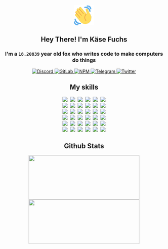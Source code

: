 <div><p align=center><img src=./resources/images/wave.gif width=64px height=64px></p><h2 align=center>Hey There! I'm Käse Fuchs</h2><h3 align=center>I'm a <code>18.20839</code> year old fox who writes code to make computers do things</h3><p align=center><a href=https://discord.com/users/507526681125322772><img alt=Discord src="https://img.shields.io/badge/Discord-5865F2?logo=discord&logoColor=white&style=flat-square#778cbbd60fe6c07a179f0fa822ff5113"> </a><a href=https://gitlab.com/kasefuchs><img alt=GitLab src="https://img.shields.io/badge/GitLab-330F63?logo=gitlab&logoColor=white&style=flat-square#778cbbd60fe6c07a179f0fa822ff5113"> </a><a href=https://npmjs.com/~kasefuchs><img alt=NPM src="https://img.shields.io/badge/NPM-CB3837?logo=npm&logoColor=white&style=flat-square#778cbbd60fe6c07a179f0fa822ff5113"> </a><a href=https://t.me/kasefuchs><img alt=Telegram src="https://img.shields.io/badge/Telegram-2CA5E0?logo=telegram&logoColor=white&style=flat-square#778cbbd60fe6c07a179f0fa822ff5113"> </a><a href=https://twitter.com/kasefuchs><img alt=Twitter src="https://img.shields.io/badge/Twitter-1DA1F2?logo=twitter&logoColor=white&style=flat-square#778cbbd60fe6c07a179f0fa822ff5113"></a></p><h2 align=center>My skills</h2><p align=center><a href=https://aws.amazon.com/ ><picture><source srcset="https://skillicons.dev/icons?i=aws&theme=dark#778cbbd60fe6c07a179f0fa822ff5113" media="(prefers-color-scheme: dark)"><source srcset="https://skillicons.dev/icons?i=aws&theme=light#778cbbd60fe6c07a179f0fa822ff5113" media="(prefers-color-scheme: light), (prefers-color-scheme: no-preference)"><img src="https://skillicons.dev/icons?i=aws&theme=light#778cbbd60fe6c07a179f0fa822ff5113"></picture></a>&nbsp;&nbsp;<a href=https://en.wikipedia.org/wiki/Bash_(Unix_shell)><picture><source srcset="https://skillicons.dev/icons?i=bash&theme=dark#778cbbd60fe6c07a179f0fa822ff5113" media="(prefers-color-scheme: dark)"><source srcset="https://skillicons.dev/icons?i=bash&theme=light#778cbbd60fe6c07a179f0fa822ff5113" media="(prefers-color-scheme: light), (prefers-color-scheme: no-preference)"><img src="https://skillicons.dev/icons?i=bash&theme=light#778cbbd60fe6c07a179f0fa822ff5113"></picture></a>&nbsp;&nbsp;<a href=https://discord.com/developers/docs><picture><source srcset="https://skillicons.dev/icons?i=bots&theme=dark#778cbbd60fe6c07a179f0fa822ff5113" media="(prefers-color-scheme: dark)"><source srcset="https://skillicons.dev/icons?i=bots&theme=light#778cbbd60fe6c07a179f0fa822ff5113" media="(prefers-color-scheme: light), (prefers-color-scheme: no-preference)"><img src="https://skillicons.dev/icons?i=bots&theme=light#778cbbd60fe6c07a179f0fa822ff5113"></picture></a>&nbsp;&nbsp;<a href=https://www.cloudflare.com/ ><picture><source srcset="https://skillicons.dev/icons?i=cloudflare&theme=dark#778cbbd60fe6c07a179f0fa822ff5113" media="(prefers-color-scheme: dark)"><source srcset="https://skillicons.dev/icons?i=cloudflare&theme=light#778cbbd60fe6c07a179f0fa822ff5113" media="(prefers-color-scheme: light), (prefers-color-scheme: no-preference)"><img src="https://skillicons.dev/icons?i=cloudflare&theme=light#778cbbd60fe6c07a179f0fa822ff5113"></picture></a>&nbsp;&nbsp;<a href=https://en.wikipedia.org/wiki/CSS><picture><source srcset="https://skillicons.dev/icons?i=css&theme=dark#778cbbd60fe6c07a179f0fa822ff5113" media="(prefers-color-scheme: dark)"><source srcset="https://skillicons.dev/icons?i=css&theme=light#778cbbd60fe6c07a179f0fa822ff5113" media="(prefers-color-scheme: light), (prefers-color-scheme: no-preference)"><img src="https://skillicons.dev/icons?i=css&theme=light#778cbbd60fe6c07a179f0fa822ff5113"></picture></a>&nbsp;&nbsp;<a href=https://www.docker.com/ ><picture><source srcset="https://skillicons.dev/icons?i=docker&theme=dark#778cbbd60fe6c07a179f0fa822ff5113" media="(prefers-color-scheme: dark)"><source srcset="https://skillicons.dev/icons?i=docker&theme=light#778cbbd60fe6c07a179f0fa822ff5113" media="(prefers-color-scheme: light), (prefers-color-scheme: no-preference)"><img src="https://skillicons.dev/icons?i=docker&theme=light#778cbbd60fe6c07a179f0fa822ff5113"></picture></a><br><a href=https://www.electronjs.org/ ><picture><source srcset="https://skillicons.dev/icons?i=electron&theme=dark#778cbbd60fe6c07a179f0fa822ff5113" media="(prefers-color-scheme: dark)"><source srcset="https://skillicons.dev/icons?i=electron&theme=light#778cbbd60fe6c07a179f0fa822ff5113" media="(prefers-color-scheme: light), (prefers-color-scheme: no-preference)"><img src="https://skillicons.dev/icons?i=electron&theme=light#778cbbd60fe6c07a179f0fa822ff5113"></picture></a>&nbsp;&nbsp;<a href=https://expressjs.com/ ><picture><source srcset="https://skillicons.dev/icons?i=express&theme=dark#778cbbd60fe6c07a179f0fa822ff5113" media="(prefers-color-scheme: dark)"><source srcset="https://skillicons.dev/icons?i=express&theme=light#778cbbd60fe6c07a179f0fa822ff5113" media="(prefers-color-scheme: light), (prefers-color-scheme: no-preference)"><img src="https://skillicons.dev/icons?i=express&theme=light#778cbbd60fe6c07a179f0fa822ff5113"></picture></a>&nbsp;&nbsp;<a href=https://www.figma.com/ ><picture><source srcset="https://skillicons.dev/icons?i=figma&theme=dark#778cbbd60fe6c07a179f0fa822ff5113" media="(prefers-color-scheme: dark)"><source srcset="https://skillicons.dev/icons?i=figma&theme=light#778cbbd60fe6c07a179f0fa822ff5113" media="(prefers-color-scheme: light), (prefers-color-scheme: no-preference)"><img src="https://skillicons.dev/icons?i=figma&theme=light#778cbbd60fe6c07a179f0fa822ff5113"></picture></a>&nbsp;&nbsp;<a href=https://firebase.google.com/ ><picture><source srcset="https://skillicons.dev/icons?i=firebase&theme=dark#778cbbd60fe6c07a179f0fa822ff5113" media="(prefers-color-scheme: dark)"><source srcset="https://skillicons.dev/icons?i=firebase&theme=light#778cbbd60fe6c07a179f0fa822ff5113" media="(prefers-color-scheme: light), (prefers-color-scheme: no-preference)"><img src="https://skillicons.dev/icons?i=firebase&theme=light#778cbbd60fe6c07a179f0fa822ff5113"></picture></a>&nbsp;&nbsp;<a href=https://flask.palletsprojects.com/ ><picture><source srcset="https://skillicons.dev/icons?i=flask&theme=dark#778cbbd60fe6c07a179f0fa822ff5113" media="(prefers-color-scheme: dark)"><source srcset="https://skillicons.dev/icons?i=flask&theme=light#778cbbd60fe6c07a179f0fa822ff5113" media="(prefers-color-scheme: light), (prefers-color-scheme: no-preference)"><img src="https://skillicons.dev/icons?i=flask&theme=light#778cbbd60fe6c07a179f0fa822ff5113"></picture></a>&nbsp;&nbsp;<a href=https://cloud.google.com/ ><picture><source srcset="https://skillicons.dev/icons?i=gcp&theme=dark#778cbbd60fe6c07a179f0fa822ff5113" media="(prefers-color-scheme: dark)"><source srcset="https://skillicons.dev/icons?i=gcp&theme=light#778cbbd60fe6c07a179f0fa822ff5113" media="(prefers-color-scheme: light), (prefers-color-scheme: no-preference)"><img src="https://skillicons.dev/icons?i=gcp&theme=light#778cbbd60fe6c07a179f0fa822ff5113"></picture></a><br><a href=https://git-scm.com/ ><picture><source srcset="https://skillicons.dev/icons?i=git&theme=dark#778cbbd60fe6c07a179f0fa822ff5113" media="(prefers-color-scheme: dark)"><source srcset="https://skillicons.dev/icons?i=git&theme=light#778cbbd60fe6c07a179f0fa822ff5113" media="(prefers-color-scheme: light), (prefers-color-scheme: no-preference)"><img src="https://skillicons.dev/icons?i=git&theme=light#778cbbd60fe6c07a179f0fa822ff5113"></picture></a>&nbsp;&nbsp;<a href=https://github.com/ ><picture><source srcset="https://skillicons.dev/icons?i=github&theme=dark#778cbbd60fe6c07a179f0fa822ff5113" media="(prefers-color-scheme: dark)"><source srcset="https://skillicons.dev/icons?i=github&theme=light#778cbbd60fe6c07a179f0fa822ff5113" media="(prefers-color-scheme: light), (prefers-color-scheme: no-preference)"><img src="https://skillicons.dev/icons?i=github&theme=light#778cbbd60fe6c07a179f0fa822ff5113"></picture></a>&nbsp;&nbsp;<a href=https://gitlab.com/ ><picture><source srcset="https://skillicons.dev/icons?i=gitlab&theme=dark#778cbbd60fe6c07a179f0fa822ff5113" media="(prefers-color-scheme: dark)"><source srcset="https://skillicons.dev/icons?i=gitlab&theme=light#778cbbd60fe6c07a179f0fa822ff5113" media="(prefers-color-scheme: light), (prefers-color-scheme: no-preference)"><img src="https://skillicons.dev/icons?i=gitlab&theme=light#778cbbd60fe6c07a179f0fa822ff5113"></picture></a>&nbsp;&nbsp;<a href=https://www.heroku.com/ ><picture><source srcset="https://skillicons.dev/icons?i=heroku&theme=dark#778cbbd60fe6c07a179f0fa822ff5113" media="(prefers-color-scheme: dark)"><source srcset="https://skillicons.dev/icons?i=heroku&theme=light#778cbbd60fe6c07a179f0fa822ff5113" media="(prefers-color-scheme: light), (prefers-color-scheme: no-preference)"><img src="https://skillicons.dev/icons?i=heroku&theme=light#778cbbd60fe6c07a179f0fa822ff5113"></picture></a>&nbsp;&nbsp;<a href=https://en.wikipedia.org/wiki/HTML><picture><source srcset="https://skillicons.dev/icons?i=html&theme=dark#778cbbd60fe6c07a179f0fa822ff5113" media="(prefers-color-scheme: dark)"><source srcset="https://skillicons.dev/icons?i=html&theme=light#778cbbd60fe6c07a179f0fa822ff5113" media="(prefers-color-scheme: light), (prefers-color-scheme: no-preference)"><img src="https://skillicons.dev/icons?i=html&theme=light#778cbbd60fe6c07a179f0fa822ff5113"></picture></a>&nbsp;&nbsp;<a href=https://en.wikipedia.org/wiki/JavaScript><picture><source srcset="https://skillicons.dev/icons?i=js&theme=dark#778cbbd60fe6c07a179f0fa822ff5113" media="(prefers-color-scheme: dark)"><source srcset="https://skillicons.dev/icons?i=js&theme=light#778cbbd60fe6c07a179f0fa822ff5113" media="(prefers-color-scheme: light), (prefers-color-scheme: no-preference)"><img src="https://skillicons.dev/icons?i=js&theme=light#778cbbd60fe6c07a179f0fa822ff5113"></picture></a><br><a href=https://en.wikipedia.org/wiki/Linux><picture><source srcset="https://skillicons.dev/icons?i=linux&theme=dark#778cbbd60fe6c07a179f0fa822ff5113" media="(prefers-color-scheme: dark)"><source srcset="https://skillicons.dev/icons?i=linux&theme=light#778cbbd60fe6c07a179f0fa822ff5113" media="(prefers-color-scheme: light), (prefers-color-scheme: no-preference)"><img src="https://skillicons.dev/icons?i=linux&theme=light#778cbbd60fe6c07a179f0fa822ff5113"></picture></a>&nbsp;&nbsp;<a href=https://mui.com/ ><picture><source srcset="https://skillicons.dev/icons?i=materialui&theme=dark#778cbbd60fe6c07a179f0fa822ff5113" media="(prefers-color-scheme: dark)"><source srcset="https://skillicons.dev/icons?i=materialui&theme=light#778cbbd60fe6c07a179f0fa822ff5113" media="(prefers-color-scheme: light), (prefers-color-scheme: no-preference)"><img src="https://skillicons.dev/icons?i=materialui&theme=light#778cbbd60fe6c07a179f0fa822ff5113"></picture></a>&nbsp;&nbsp;<a href=https://en.wikipedia.org/wiki/Markdown><picture><source srcset="https://skillicons.dev/icons?i=md&theme=dark#778cbbd60fe6c07a179f0fa822ff5113" media="(prefers-color-scheme: dark)"><source srcset="https://skillicons.dev/icons?i=md&theme=light#778cbbd60fe6c07a179f0fa822ff5113" media="(prefers-color-scheme: light), (prefers-color-scheme: no-preference)"><img src="https://skillicons.dev/icons?i=md&theme=light#778cbbd60fe6c07a179f0fa822ff5113"></picture></a>&nbsp;&nbsp;<a href=https://www.mongodb.com/ ><picture><source srcset="https://skillicons.dev/icons?i=mongodb&theme=dark#778cbbd60fe6c07a179f0fa822ff5113" media="(prefers-color-scheme: dark)"><source srcset="https://skillicons.dev/icons?i=mongodb&theme=light#778cbbd60fe6c07a179f0fa822ff5113" media="(prefers-color-scheme: light), (prefers-color-scheme: no-preference)"><img src="https://skillicons.dev/icons?i=mongodb&theme=light#778cbbd60fe6c07a179f0fa822ff5113"></picture></a>&nbsp;&nbsp;<a href=https://www.mysql.com/ ><picture><source srcset="https://skillicons.dev/icons?i=mysql&theme=dark#778cbbd60fe6c07a179f0fa822ff5113" media="(prefers-color-scheme: dark)"><source srcset="https://skillicons.dev/icons?i=mysql&theme=light#778cbbd60fe6c07a179f0fa822ff5113" media="(prefers-color-scheme: light), (prefers-color-scheme: no-preference)"><img src="https://skillicons.dev/icons?i=mysql&theme=light#778cbbd60fe6c07a179f0fa822ff5113"></picture></a>&nbsp;&nbsp;<a href=https://nextjs.org/ ><picture><source srcset="https://skillicons.dev/icons?i=nextjs&theme=dark#778cbbd60fe6c07a179f0fa822ff5113" media="(prefers-color-scheme: dark)"><source srcset="https://skillicons.dev/icons?i=nextjs&theme=light#778cbbd60fe6c07a179f0fa822ff5113" media="(prefers-color-scheme: light), (prefers-color-scheme: no-preference)"><img src="https://skillicons.dev/icons?i=nextjs&theme=light#778cbbd60fe6c07a179f0fa822ff5113"></picture></a><br><a href=https://nodejs.org/en/ ><picture><source srcset="https://skillicons.dev/icons?i=nodejs&theme=dark#778cbbd60fe6c07a179f0fa822ff5113" media="(prefers-color-scheme: dark)"><source srcset="https://skillicons.dev/icons?i=nodejs&theme=light#778cbbd60fe6c07a179f0fa822ff5113" media="(prefers-color-scheme: light), (prefers-color-scheme: no-preference)"><img src="https://skillicons.dev/icons?i=nodejs&theme=light#778cbbd60fe6c07a179f0fa822ff5113"></picture></a>&nbsp;&nbsp;<a href=https://www.postgresql.org/ ><picture><source srcset="https://skillicons.dev/icons?i=postgres&theme=dark#778cbbd60fe6c07a179f0fa822ff5113" media="(prefers-color-scheme: dark)"><source srcset="https://skillicons.dev/icons?i=postgres&theme=light#778cbbd60fe6c07a179f0fa822ff5113" media="(prefers-color-scheme: light), (prefers-color-scheme: no-preference)"><img src="https://skillicons.dev/icons?i=postgres&theme=light#778cbbd60fe6c07a179f0fa822ff5113"></picture></a>&nbsp;&nbsp;<a href=https://learn.microsoft.com/en-us/powershell/ ><picture><source srcset="https://skillicons.dev/icons?i=powershell&theme=dark#778cbbd60fe6c07a179f0fa822ff5113" media="(prefers-color-scheme: dark)"><source srcset="https://skillicons.dev/icons?i=powershell&theme=light#778cbbd60fe6c07a179f0fa822ff5113" media="(prefers-color-scheme: light), (prefers-color-scheme: no-preference)"><img src="https://skillicons.dev/icons?i=powershell&theme=light#778cbbd60fe6c07a179f0fa822ff5113"></picture></a>&nbsp;&nbsp;<a href=https://www.python.org/ ><picture><source srcset="https://skillicons.dev/icons?i=py&theme=dark#778cbbd60fe6c07a179f0fa822ff5113" media="(prefers-color-scheme: dark)"><source srcset="https://skillicons.dev/icons?i=py&theme=light#778cbbd60fe6c07a179f0fa822ff5113" media="(prefers-color-scheme: light), (prefers-color-scheme: no-preference)"><img src="https://skillicons.dev/icons?i=py&theme=light#778cbbd60fe6c07a179f0fa822ff5113"></picture></a>&nbsp;&nbsp;<a href=https://www.raspberrypi.org/ ><picture><source srcset="https://skillicons.dev/icons?i=raspberrypi&theme=dark#778cbbd60fe6c07a179f0fa822ff5113" media="(prefers-color-scheme: dark)"><source srcset="https://skillicons.dev/icons?i=raspberrypi&theme=light#778cbbd60fe6c07a179f0fa822ff5113" media="(prefers-color-scheme: light), (prefers-color-scheme: no-preference)"><img src="https://skillicons.dev/icons?i=raspberrypi&theme=light#778cbbd60fe6c07a179f0fa822ff5113"></picture></a>&nbsp;&nbsp;<a href=https://reactjs.org/ ><picture><source srcset="https://skillicons.dev/icons?i=react&theme=dark#778cbbd60fe6c07a179f0fa822ff5113" media="(prefers-color-scheme: dark)"><source srcset="https://skillicons.dev/icons?i=react&theme=light#778cbbd60fe6c07a179f0fa822ff5113" media="(prefers-color-scheme: light), (prefers-color-scheme: no-preference)"><img src="https://skillicons.dev/icons?i=react&theme=light#778cbbd60fe6c07a179f0fa822ff5113"></picture></a><br><a href=https://redux.js.org/ ><picture><source srcset="https://skillicons.dev/icons?i=redux&theme=dark#778cbbd60fe6c07a179f0fa822ff5113" media="(prefers-color-scheme: dark)"><source srcset="https://skillicons.dev/icons?i=redux&theme=light#778cbbd60fe6c07a179f0fa822ff5113" media="(prefers-color-scheme: light), (prefers-color-scheme: no-preference)"><img src="https://skillicons.dev/icons?i=redux&theme=light#778cbbd60fe6c07a179f0fa822ff5113"></picture></a>&nbsp;&nbsp;<a href=https://en.wikipedia.org/wiki/Regular_expression><picture><source srcset="https://skillicons.dev/icons?i=regex&theme=dark#778cbbd60fe6c07a179f0fa822ff5113" media="(prefers-color-scheme: dark)"><source srcset="https://skillicons.dev/icons?i=regex&theme=light#778cbbd60fe6c07a179f0fa822ff5113" media="(prefers-color-scheme: light), (prefers-color-scheme: no-preference)"><img src="https://skillicons.dev/icons?i=regex&theme=light#778cbbd60fe6c07a179f0fa822ff5113"></picture></a>&nbsp;&nbsp;<a href=https://en.wikipedia.org/wiki/Sass_(stylesheet_language)><picture><source srcset="https://skillicons.dev/icons?i=sass&theme=dark#778cbbd60fe6c07a179f0fa822ff5113" media="(prefers-color-scheme: dark)"><source srcset="https://skillicons.dev/icons?i=sass&theme=light#778cbbd60fe6c07a179f0fa822ff5113" media="(prefers-color-scheme: light), (prefers-color-scheme: no-preference)"><img src="https://skillicons.dev/icons?i=sass&theme=light#778cbbd60fe6c07a179f0fa822ff5113"></picture></a>&nbsp;&nbsp;<a href=https://www.typescriptlang.org/ ><picture><source srcset="https://skillicons.dev/icons?i=ts&theme=dark#778cbbd60fe6c07a179f0fa822ff5113" media="(prefers-color-scheme: dark)"><source srcset="https://skillicons.dev/icons?i=ts&theme=light#778cbbd60fe6c07a179f0fa822ff5113" media="(prefers-color-scheme: light), (prefers-color-scheme: no-preference)"><img src="https://skillicons.dev/icons?i=ts&theme=light#778cbbd60fe6c07a179f0fa822ff5113"></picture></a>&nbsp;&nbsp;<a href=https://unity.com/ ><picture><source srcset="https://skillicons.dev/icons?i=unity&theme=dark#778cbbd60fe6c07a179f0fa822ff5113" media="(prefers-color-scheme: dark)"><source srcset="https://skillicons.dev/icons?i=unity&theme=light#778cbbd60fe6c07a179f0fa822ff5113" media="(prefers-color-scheme: light), (prefers-color-scheme: no-preference)"><img src="https://skillicons.dev/icons?i=unity&theme=light#778cbbd60fe6c07a179f0fa822ff5113"></picture></a>&nbsp;&nbsp;<a href=https://workers.cloudflare.com/ ><picture><source srcset="https://skillicons.dev/icons?i=workers&theme=dark#778cbbd60fe6c07a179f0fa822ff5113" media="(prefers-color-scheme: dark)"><source srcset="https://skillicons.dev/icons?i=workers&theme=light#778cbbd60fe6c07a179f0fa822ff5113" media="(prefers-color-scheme: light), (prefers-color-scheme: no-preference)"><img src="https://skillicons.dev/icons?i=workers&theme=light#778cbbd60fe6c07a179f0fa822ff5113"></picture></a><br></p><h2 align=center>Github Stats</h2><p align=center><picture><source srcset="https://github-readme-stats-kasefuchs.vercel.app/api/?count_private=true&hide_border=true&hide_rank=true&line_height=20&hide_title=true&username=Kasefuchs&theme=dark#778cbbd60fe6c07a179f0fa822ff5113" media="(prefers-color-scheme: dark)"><source srcset="https://github-readme-stats-kasefuchs.vercel.app/api/?count_private=true&hide_border=true&hide_rank=true&line_height=20&hide_title=true&username=Kasefuchs&theme=light#778cbbd60fe6c07a179f0fa822ff5113" media="(prefers-color-scheme: light), (prefers-color-scheme: no-preference)"><img align=middle width=350 height=140 src="https://github-readme-stats-kasefuchs.vercel.app/api/?count_private=true&hide_border=true&hide_rank=true&line_height=20&hide_title=true&username=Kasefuchs&theme=light#778cbbd60fe6c07a179f0fa822ff5113"></picture><picture><source srcset="https://github-readme-stats-kasefuchs.vercel.app/api/top-langs/?count_private=true&hide_border=true&layout=compact&username=Kasefuchs&theme=dark#778cbbd60fe6c07a179f0fa822ff5113" media="(prefers-color-scheme: dark)"><source srcset="https://github-readme-stats-kasefuchs.vercel.app/api/top-langs/?count_private=true&hide_border=true&layout=compact&username=Kasefuchs&theme=light#778cbbd60fe6c07a179f0fa822ff5113" media="(prefers-color-scheme: light), (prefers-color-scheme: no-preference)"><img align=middle width=350 height=140 src="https://github-readme-stats-kasefuchs.vercel.app/api/top-langs/?count_private=true&hide_border=true&layout=compact&username=Kasefuchs&theme=light#778cbbd60fe6c07a179f0fa822ff5113"></picture></p><img src="https://hit.yhype.me/github/profile?user_id=64592097#778cbbd60fe6c07a179f0fa822ff5113" alt=""></div>